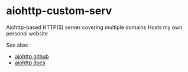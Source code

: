 # aiohttp-custom-serv
Aiohttp-based HTTP(S) server covering multiple domains
Hosts my own personal website

See also:
 * [aiohttp github](https://github.com/aio-libs/aiohttp)
 * [aiohttp docs](https://docs.aiohttp.org/)
